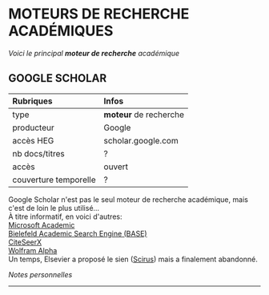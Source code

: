 # MOTEURS DE RECHERCHE ACADÉMIQUES

*Voici le principal **moteur de recherche** académique*   

## GOOGLE SCHOLAR

| Rubriques | Infos |
| :-------- | :---- |
| type | **moteur** de recherche |
| producteur | Google |
| accès HEG | scholar.google.com |
| nb docs/titres | ? |
| accès | ouvert |
| couverture temporelle | ? |

Google Scholar n'est pas le seul moteur de recherche académique, mais c'est de loin le plus utilisé...   
À titre informatif, en voici d'autres:   
[Microsoft Academic](http://academic.microsoft.com/)   
[Bielefeld Academic Search Engine (BASE)](https://www.base-search.net/)   
[CiteSeerX](http://citeseerx.ist.psu.edu)   
[Wolfram Alpha](https://www.wolframalpha.com)    
Un temps, Elsevier a proposé le sien ([Scirus](https://web.archive.org/web/20180809192123/sciencedirect.com/scirus/)) mais a finalement abandonné.   

*Notes personnelles*

---
